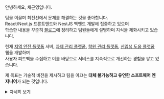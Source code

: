 안녕하세요, 채근영입니다.

팀을 이끌며 최전선에서 문제를 해결하는 것을 좋아합니다.<br/>
React/Next.js 프론트엔드와 NestJS 백엔드 개발에 집중하고 있으며<br/>
학습한 내용을 꾸준히 [블로그](https://velog.io/@__chaeyn)에 정리하고 팀원들에게 설명하며 지식을 체화시키고 있습니다.

현재 [지역 안전 플랫폼](https://github.com/mega-accident/safevillage-server) 서버, [과제 관리 플랫폼](https://github.com/fly-dgsw),  [학원 관리 플랫폼](https://github.com/one-fit/oneclass-web), [신입생 도움 플랫폼](https://github.com/Team-BXND) 웹을 개발하며<br/>
사용자 피드백을 수집하고 이를 바탕으로 서비스를 지속적으로 개선하는 경험을 쌓고 있습니다.

제 목표는 기술적 비전을 제시하고 팀을 이끄는 **대체 불가능하고 유연한 소프트웨어 엔지니어**가 되는 것입니다.

<details>
<summary>자세히 보기</summary>

### 프로그래밍 언어
- TypeScript, **JavaScript**, **Python**, C

### Frontend
- **React**, Next.js
- **Styled-components**, Tailwind CSS, SASS

### Backend  
- NestJS, Node.js, FastAPI
- PostgreSQL, Prisma

### AI & LLM
- LangChain

### DevOps & Tools
- AWS, CloudFlare, Git, GitHub Actions

### 기타 정보
- [포트폴리오](https://chaeyn.notion.site)
- [이력서](https://my.surfit.io/w/984171446)
- [링크드인](https://linkedin.com/in/chaeyn)
- [메일](mailto:chaulfe@gmail.com)

</details>
